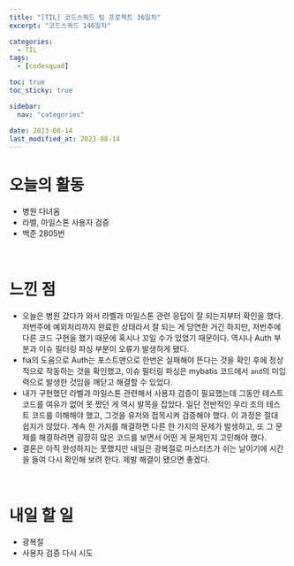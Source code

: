 ```yaml
---
title: "[TIL] 코드스쿼드 팀 프로젝트 36일차"
excerpt: "코드스쿼드 146일차"

categories:
  - TIL
tags:
  - [codesquad]

toc: true
toc_sticky: true

sidebar:
  nav: "categories"

date: 2023-08-14
last_modified_at: 2023-08-14
---
```


# 오늘의 활동

- 병원 다녀옴
- 라벨, 마일스톤 사용자 검증
- 백준 2805번

<br>

# 느낀 점

- 오늘은 병원 갔다가 와서 라벨과 마일스톤 관련 응답이 잘 되는지부터 확인을 했다. 저번주에 예외처리까지 완료한 상태라서 잘 되는 게 당연한 거긴 하지만, 저번주에 다른 코드 구현을 했기 때문에 혹시나 꼬일 수가 있었기 때문이다. 역시나 Auth 부분과 이슈 필터링 파싱 부분이 오류가 발생하게 됐다.
- fia의 도움으로 Auth는 포스트맨으로 한번은 실패해야 뜬다는 것을 확인 후에 정상적으로 작동하는 것을 확인했고, 이슈 필터링 파싱은 mybatis 코드에서 `and`의 미입력으로 발생한 것임을 깨닫고 해결할 수 있었다.
- 내가 구현했던 라벨과 마일스톤 관련해서 사용자 검증이 필요했는데 그동안 테스트 코드를 여유가 없어 못 짰던 게 역시 발목을 잡았다. 일단 전반적인 우리 조의 테스트 코드를 이해해야 했고, 그것을 유저와 접목시켜 검증해야 했다. 이 과정은 절대 쉽지가 않았다. 계속 한 가지를 해결하면 다른 한 가지의 문제가 발생하고, 또 그 문제를 해결하려면 굉장히 많은 코드를 보면서 어떤 게 문제인지 고민해야 했다.
- 결론은 아직 완성하지는 못했지만 내일은 광복절로 마스터즈가 쉬는 날이기에 시간을 들여 다시 확인해 보려 한다. 제발 해결이 됐으면 좋겠다.

<br>

# 내일 할 일

- 광복절
- 사용자 검증 다시 시도
